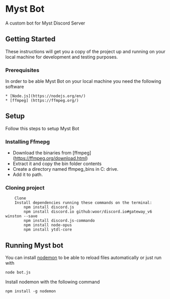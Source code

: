 # Myst Bot
A custom bot for Myst Discord Server

## Getting Started

These instructions will get you a copy of the project up and running on your local machine for development and testing purposes.

### Prerequisites

In order to be able Myst Bot on your local machine you need the following software

```
* [Node.js](https://nodejs.org/en/)
* [ffmpeg] (https://ffmpeg.org/)
```

## Setup
Follow this steps to setup Myst Bot

### Installing Ffmepg

* Download the binaries from [ffmpeg] (https://ffmpeg.org/download.html)
* Extract it and copy the bin folder contents
* Create a directory named ffmpeg_bins in C: drive.
* Add it to path.

### Cloning project
```
    Clone
    Install dependencies running these commands on the terminal:
        npm install discord.js
        npm install discord.io github:woor/discord.io#gateway_v6 winston --save
        npm install discord.js-commando
        npm install node-opus
        npm install ytdl-core
```

## Running Myst bot
You can install [nodemon](https://nodemon.io/) to be able to reload files automatically or just run with

```
node bot.js
```
Install nodemon with the following command
```
npm install -g nodemon
```